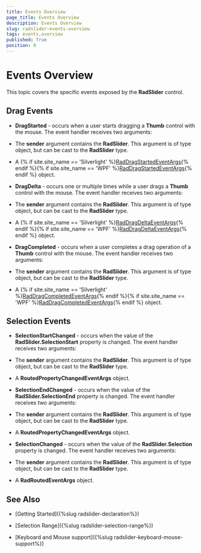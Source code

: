 ```yaml
---
title: Events Overview
page_title: Events Overview
description: Events Overview
slug: radslider-events-overview
tags: events,overview
published: True
position: 0
---
```


# Events Overview



This topic covers the specific events exposed by the __RadSlider__ control.
	  

## Drag Events

* __DragStarted__ - occurs when a user starts dragging a __Thumb__ control with the mouse. The event handler receives two arguments:
			

* The __sender__ argument contains the __RadSlider__. This argument is of type object, but can be cast to the __RadSlider__ type.
				

* A {% if site.site_name == 'Silverlight' %}[RadDragStartedEventArgs](http://www.telerik.com/help/silverlight/t_telerik_windows_controls_raddragstartedeventargs.html){% endif %}{% if site.site_name == 'WPF' %}[RadDragStartedEventArgs](http://www.telerik.com/help/wpf/t_telerik_windows_controls_raddragstartedeventargs.html){% endif %} object.
				

* __DragDelta__ - occurs one or multiple times while a user drags a __Thumb__ control with the mouse. The event handler receives two arguments:
			

* The __sender__ argument contains the __RadSlider__. This argument is of type object, but can be cast to the __RadSlider__ type.
				

* A {% if site.site_name == 'Silverlight' %}[RadDragDeltaEventArgs](http://www.telerik.com/help/silverlight/t_telerik_windows_controls_raddragdeltaeventargs.html){% endif %}{% if site.site_name == 'WPF' %}[RadDragDeltaEventArgs](	http://www.telerik.com/help/wpf/t_telerik_windows_controls_raddragdeltaeventargs.html){% endif %} object.
				

* __DragCompleted__ - occurs when a user completes a drag operation of a __Thumb__ control with the mouse.  The event handler receives two arguments:
			

* The __sender__ argument contains the __RadSlider__. This argument is of type object, but can be cast to the __RadSlider__ type.
				

* A {% if site.site_name == 'Silverlight' %}[RadDragCompletedEventArgs](http://www.telerik.com/help/silverlight/t_telerik_windows_controls_raddragcompletedeventargs.html){% endif %}{% if site.site_name == 'WPF' %}[RadDragCompletedEventArgs](http://www.telerik.com/help/wpf/t_telerik_windows_controls_raddragcompletedeventargs.html){% endif %} object.
				

## Selection Events

* __SelectionStartChanged__ - occurs when the value of the __RadSlider.SelectionStart__ property is changed. The event handler receives two arguments:
			

* The __sender__ argument contains the __RadSlider__. This argument is of type object, but can be cast to the __RadSlider__ type.
				

* A __RoutedPropertyChangedEventArgs<double>__ object.
				

* __SelectionEndChanged__ - occurs when the value of the __RadSlider.SelectionEnd__ property is changed. The event handler receives two arguments:
			

* The __sender__ argument contains the __RadSlider__. This argument is of type object, but can be cast to the __RadSlider__ type.
				

* A __RoutedPropertyChangedEventArgs<double>__ object.
				

* __SelectionChanged__ - occurs when the value of the __RadSlider.Selection__ property is changed.  The event handler receives two arguments:
			

* The __sender__ argument contains the __RadSlider__. This argument is of type object, but can be cast to the __RadSlider__ type.
				

* A __RadRoutedEventArgs__ object.
				

## See Also

 * [Getting Started]({%slug radslider-declaration%})

 * [Selection Range]({%slug radslider-selection-range%})

 * [Keyboard and Mouse support]({%slug radslider-keyboard-mouse-support%})

